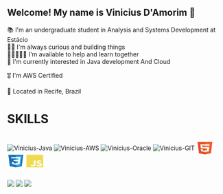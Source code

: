 ## Welcome! My name is Vinicius D'Amorim 👋

📚 I'm an undergraduate student in Analysis and Systems Development at Estácio  
🕵️‍♀️ I'm always curious and building things  
👩🏿‍🤝‍🧑🏾 I'm available to help and learn together  
🔭 I'm currently interested in Java development And Cloud

🎖️ I'm AWS Certified

📍 Located in Recife, Brazil 

## 

# SKILLS

<div style="display: inline_block"><br>
  <img align="center" alt="Vinicius-Java" height="40" width="50" src="https://icongr.am/devicon/java-original-wordmark.svg?size=148&color=ffffff"/>
  <img align="center" alt="Vinicius-AWS" height="30" width="40" src="https://cdn.jsdelivr.net/gh/devicons/devicon@latest/icons/amazonwebservices/amazonwebservices-original-wordmark.svg" />
  <img align="center" alt="Vinicius-Oracle" height="30" width="40" src="https://cdn.jsdelivr.net/gh/devicons/devicon/icons/oracle/oracle-original.svg"/>
  <img align="center" alt="Vinicius-GIT" height="30" width="40" src="https://icongr.am/devicon/git-original.svg?size=128&color=currentColor"/>
  <img align="center" alt="Vinicius-HTML" height="30" width="40" src="https://raw.githubusercontent.com/devicons/devicon/master/icons/html5/html5-original.svg">
  <img align="center" alt="Vinicius-CSS" height="30" width="40" src="https://raw.githubusercontent.com/devicons/devicon/master/icons/css3/css3-original.svg">
  <img align="center" alt="Vinicius-Js" height="30" width="40" src="https://raw.githubusercontent.com/devicons/devicon/master/icons/javascript/javascript-plain.svg">
</div>

##  
<div> 
 <a href="https://discord.gg/wagxzStdcR" target="_blank"><img src="https://img.shields.io/badge/Discord-7289DA?style=for-the-badge&logo=discord&logoColor=white" target="_blank"></a> 
  <a href = "mailto:viniciusadamorim@gmail.com"><img src="https://img.shields.io/badge/-Gmail-%23333?style=for-the-badge&logo=gmail&logoColor=white" target="_blank"></a>
  <a href="https://www.linkedin.com/in/viniciusdamorim/" target="_blank"><img src="https://img.shields.io/badge/-LinkedIn-%230077B5?style=for-the-badge&logo=linkedin&logoColor=white" target="_blank"></a> 
</div>
